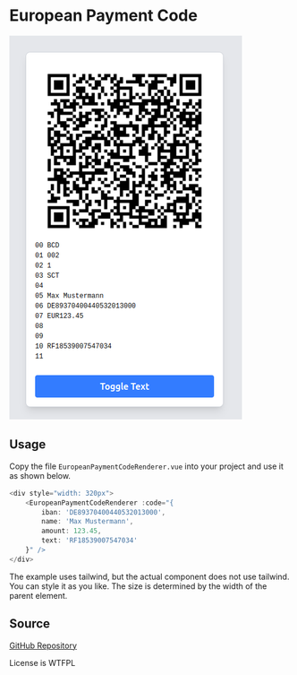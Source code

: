 
# European Payment Code


![Payment Code](paymentcode.png)


## Usage

Copy the file ```EuropeanPaymentCodeRenderer.vue``` into your project and use it as shown below.

```javascript
<div style="width: 320px">
    <EuropeanPaymentCodeRenderer :code="{
        iban: 'DE89370400440532013000',
        name: 'Max Mustermann',
        amount: 123.45,
        text: 'RF18539007547034'
    }" />
</div>
```

The example uses tailwind, but the actual component does not use tailwind. You can style it as you like.
The size is determined by the width of the parent element.

## Source

[GitHub Repository](https://github.com/srutz/vuepaymentcode)

License is WTFPL

